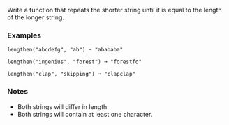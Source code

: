 Write a function that repeats the shorter string until it is equal to the length of the longer string.


### Examples ###
    lengthen("abcdefg", "ab") ➞ "abababa"

    lengthen("ingenius", "forest") ➞ "forestfo"

    lengthen("clap", "skipping") ➞ "clapclap"


### Notes ###
*   Both strings will differ in length.
*   Both strings will contain at least one character.